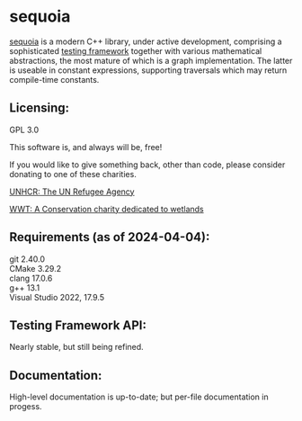 # sequoia

[sequoia](https://ojrosten.github.io/sequoia/html/index.html) is a modern C++ library,
under active development, comprising a sophisticated
[testing framework](https://ojrosten.github.io/sequoia/html/dc/d92/testframeworkpage.html)
together with various mathematical abstractions, the most mature of which is a graph implementation.
The latter is useable in constant expressions, supporting traversals which may return compile-time constants.

## Licensing:

GPL 3.0

This software is, and always will be, free!

If you would like to give something back, other than code, please consider donating to one
of these charities.

[UNHCR: The UN Refugee Agency](https://www.unhcr.org)

[WWT: A Conservation charity dedicated to wetlands](https://www.wwt.org.uk/)

## Requirements (as of 2024-04-04):

git 2.40.0  
CMake 3.29.2  
clang 17.0.6  
g++ 13.1  
Visual Studio 2022, 17.9.5

## Testing Framework API:

Nearly stable, but still being refined.

## Documentation:

High-level documentation is up-to-date; but per-file documentation in progess.

